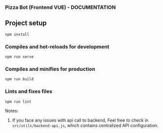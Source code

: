 ### Pizza Bot (Frontend VUE) - DOCUMENTATION
## Project setup
```
npm install
```

### Compiles and hot-reloads for development
```
npm run serve
```

### Compiles and minifies for production
```
npm run build
```

### Lints and fixes files
```
npm run lint
```

Notes:
1. If you face any issues with api call to backend, Feel free to check in `src/utils/backend-api.js`, which contains centralized API configuration.
